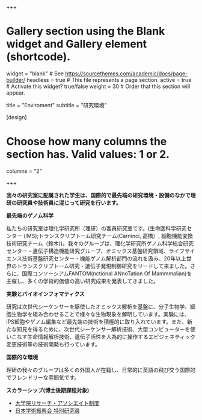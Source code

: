 +++
# Gallery section using the Blank widget and Gallery element (shortcode).
widget = "blank"  # See https://sourcethemes.com/academic/docs/page-builder/
headless = true  # This file represents a page section.
active = true  # Activate this widget? true/false
weight = 30  # Order that this section will appear.

title = "Enviroment"
subtitle = "研究環境"

[design]
  # Choose how many columns the section has. Valid values: 1 or 2.
  columns = "2"

+++

**我々の研究室に配属された学生は、国際的で最先端の研究環境・設備のなかで理研の研究員や技術員に混じって研究を行います。**

**最先端のゲノム科学**

私たちの研究室は理化学研究所（理研）の客員研究室です。(生命医科学研究センター (IMS);トランスクリプトーム研究チーム(Carninci, 高橋）, 細胞機能変換技術研究チーム（鈴木))。我々のグループは、理化学研究所ゲノム科学総合研究センター・遺伝子構造機能研究グループ、オミックス基盤研究領域、ライフサイエンス技術基盤研究センター・機能ゲノム解析部門の流れを汲み、20年以上世界のトランスクリプトーム研究・遺伝子発現制御研究をリードして来ました。さらに、国際コンソーシアムFANTOM(nctional ANnoTation Of Mammmalian)を主催し、多くの学術的価値の高い研究成果を発表してきました。

**実験とバイオインフォマティクス**

研究は次世代シーケンサーを駆使したオミックス解析を基盤に、分子生物学、細胞生物学を組み合わせることで様々な生物現象を解明しています。実験には、iPS細胞やゲノム編集など最先端の技術を積極的に取り入れています。また、新たな知見を得るために、次世代シーケンサー解析技術、大型コンピューターを使いこなす生命情報解析技術、遺伝子活性を人為的に操作するエピジェネティック変更技術等の技術開発も行っています。

**国際的な環境**

理研の我々のグループは多くの外国人が在籍し、日常的に英語の飛び交う国際的でフレンドリーな雰囲気です。 

**スカラーシップ(博士後期課程対象)**
- [大学院リサーチ・アソシエイト制度](https://www.riken.jp/careers/programs/jra/)
- [日本学術振興会 特別研究員](https://www.jsps.go.jp/j-pd/pd_gaiyo.html)


